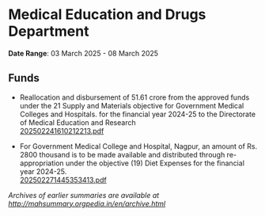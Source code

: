 # Medical Education and Drugs Department

**Date Range**: 03 March 2025 - 08 March 2025


## Funds
- Reallocation and disbursement of 51.61 crore from the approved funds under the 21  Supply and Materials objective for Government Medical Colleges and Hospitals. for the financial year 2024-25 to the Directorate of Medical Education and Research\
  [202502241610212213.pdf](https://gr.maharashtra.gov.in/Site/Upload/Government%20Resolutions/English/202502241610212213.pdf)

- For Government Medical College and Hospital, Nagpur, an amount of Rs. 2800 thousand is to be made available and distributed through re-appropriation under the objective (19) Diet Expenses for the financial year 2024-25.\
  [202502271445353413.pdf](https://gr.maharashtra.gov.in/Site/Upload/Government%20Resolutions/English/202502271445353413.pdf)


*Archives of earlier summaries are available at http://mahsummary.orgpedia.in/en/archive.html*